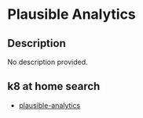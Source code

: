 # Plausible Analytics

## Description

No description provided.

## k8 at home search

- [plausible-analytics](https://nanne.dev/k8s-at-home-search/#/plausible-analytics)
